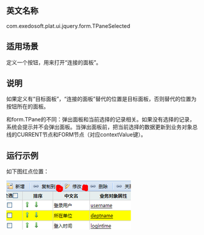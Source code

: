 ## 英文名称 ##

com.exedosoft.plat.ui.jquery.form.TPaneSelected

## 适用场景 ##

定义一个按钮，用来打开“连接的面板”。

## 说明 ##

如果定义有“目标面板”，“连接的面板”替代的位置是目标面板，否则替代的位置为按钮所在的面板。

和form.TPane的不同：弹出面板和当前选择的记录相关。如果没有选择的记录，系统会提示并不会弹出面板。当弹出面板前，把当前选择的数据更新到业务对象总线的CURRENT节点和FORM节点（对应contextValue键）。

## 运行示例 ##

如下图红点位置：

<img src='imgs/T_PaneSelected.png ' />
